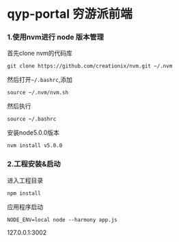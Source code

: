 # qyp-portal 穷游派前端

### 1.使用nvm进行 node 版本管理

首先clone nvm的代码库

~~~
git clone https://github.com/creationix/nvm.git ~/.nvm
~~~

然后打开`~/.bashrc`,添加

~~~
source ~/.nvm/nvm.sh
~~~

然后执行

~~~
source ~/.bashrc
~~~

安装node5.0.0版本

~~~
nvm install v5.0.0
~~~


### 2.工程安装&启动

进入工程目录

~~~
npm install
~~~

 
应用程序启动

~~~
NODE_ENV=local node --harmony app.js
~~~


127.0.0.1:3002
